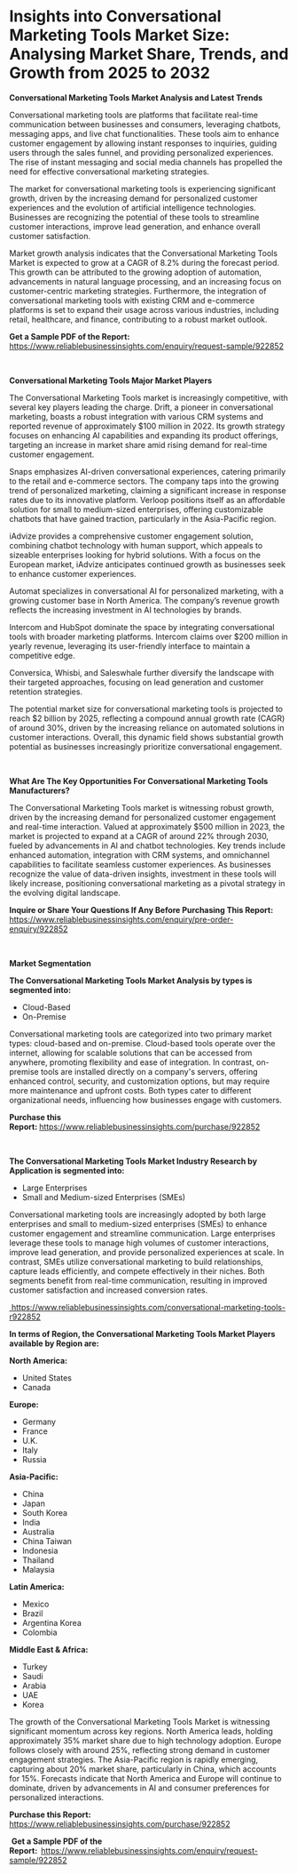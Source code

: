 <p><h1>Insights into Conversational Marketing Tools Market Size: Analysing Market Share, Trends, and Growth from 2025 to 2032</h1></p><p><strong>Conversational Marketing Tools Market Analysis and Latest Trends</strong></p>
<p><p>Conversational marketing tools are platforms that facilitate real-time communication between businesses and consumers, leveraging chatbots, messaging apps, and live chat functionalities. These tools aim to enhance customer engagement by allowing instant responses to inquiries, guiding users through the sales funnel, and providing personalized experiences. The rise of instant messaging and social media channels has propelled the need for effective conversational marketing strategies.</p><p>The market for conversational marketing tools is experiencing significant growth, driven by the increasing demand for personalized customer experiences and the evolution of artificial intelligence technologies. Businesses are recognizing the potential of these tools to streamline customer interactions, improve lead generation, and enhance overall customer satisfaction. </p><p>Market growth analysis indicates that the Conversational Marketing Tools Market is expected to grow at a CAGR of 8.2% during the forecast period. This growth can be attributed to the growing adoption of automation, advancements in natural language processing, and an increasing focus on customer-centric marketing strategies. Furthermore, the integration of conversational marketing tools with existing CRM and e-commerce platforms is set to expand their usage across various industries, including retail, healthcare, and finance, contributing to a robust market outlook.</p></p>
<p><strong>Get a Sample PDF of the Report:&nbsp;</strong> <a href="https://www.reliablebusinessinsights.com/enquiry/request-sample/922852?utm_campaign=97&utm_medium=2&utm_source=Github&utm_content=ia&utm_term=18042025&utm_id=conversational-marketing-tools">https://www.reliablebusinessinsights.com/enquiry/request-sample/922852</a></p>
<p>&nbsp;</p>
<p><strong>Conversational Marketing Tools Major Market Players</strong></p>
<p><p>The Conversational Marketing Tools market is increasingly competitive, with several key players leading the charge. Drift, a pioneer in conversational marketing, boasts a robust integration with various CRM systems and reported revenue of approximately $100 million in 2022. Its growth strategy focuses on enhancing AI capabilities and expanding its product offerings, targeting an increase in market share amid rising demand for real-time customer engagement.</p><p>Snaps emphasizes AI-driven conversational experiences, catering primarily to the retail and e-commerce sectors. The company taps into the growing trend of personalized marketing, claiming a significant increase in response rates due to its innovative platform. Verloop positions itself as an affordable solution for small to medium-sized enterprises, offering customizable chatbots that have gained traction, particularly in the Asia-Pacific region.</p><p>iAdvize provides a comprehensive customer engagement solution, combining chatbot technology with human support, which appeals to sizeable enterprises looking for hybrid solutions. With a focus on the European market, iAdvize anticipates continued growth as businesses seek to enhance customer experiences.</p><p>Automat specializes in conversational AI for personalized marketing, with a growing customer base in North America. The company’s revenue growth reflects the increasing investment in AI technologies by brands.</p><p>Intercom and HubSpot dominate the space by integrating conversational tools with broader marketing platforms. Intercom claims over $200 million in yearly revenue, leveraging its user-friendly interface to maintain a competitive edge.</p><p>Conversica, Whisbi, and Saleswhale further diversify the landscape with their targeted approaches, focusing on lead generation and customer retention strategies.</p><p>The potential market size for conversational marketing tools is projected to reach $2 billion by 2025, reflecting a compound annual growth rate (CAGR) of around 30%, driven by the increasing reliance on automated solutions in customer interactions. Overall, this dynamic field shows substantial growth potential as businesses increasingly prioritize conversational engagement.</p></p>
<p>&nbsp;</p>
<p><strong>What Are The Key Opportunities For Conversational Marketing Tools Manufacturers?</strong></p>
<p><p>The Conversational Marketing Tools market is witnessing robust growth, driven by the increasing demand for personalized customer engagement and real-time interaction. Valued at approximately $500 million in 2023, the market is projected to expand at a CAGR of around 22% through 2030, fueled by advancements in AI and chatbot technologies. Key trends include enhanced automation, integration with CRM systems, and omnichannel capabilities to facilitate seamless customer experiences. As businesses recognize the value of data-driven insights, investment in these tools will likely increase, positioning conversational marketing as a pivotal strategy in the evolving digital landscape.</p></p>
<p><strong>Inquire or Share Your Questions If Any Before Purchasing This Report:</strong> <a href="https://www.reliablebusinessinsights.com/enquiry/pre-order-enquiry/922852?utm_campaign=97&utm_medium=2&utm_source=Github&utm_content=ia&utm_term=18042025&utm_id=conversational-marketing-tools">https://www.reliablebusinessinsights.com/enquiry/pre-order-enquiry/922852</a></p>
<p>&nbsp;</p>
<p><strong>Market Segmentation</strong></p>
<p><strong>The Conversational Marketing Tools Market Analysis by types is segmented into:</strong></p>
<p><ul><li>Cloud-Based</li><li>On-Premise</li></ul></p>
<p><p>Conversational marketing tools are categorized into two primary market types: cloud-based and on-premise. Cloud-based tools operate over the internet, allowing for scalable solutions that can be accessed from anywhere, promoting flexibility and ease of integration. In contrast, on-premise tools are installed directly on a company's servers, offering enhanced control, security, and customization options, but may require more maintenance and upfront costs. Both types cater to different organizational needs, influencing how businesses engage with customers.</p></p>
<p><strong>Purchase this Report:&nbsp;</strong><a href="https://www.reliablebusinessinsights.com/purchase/922852?utm_campaign=97&utm_medium=2&utm_source=Github&utm_content=ia&utm_term=18042025&utm_id=conversational-marketing-tools">https://www.reliablebusinessinsights.com/purchase/922852</a></p>
<p>&nbsp;</p>
<p><strong>The Conversational Marketing Tools Market Industry Research by Application is segmented into:</strong></p>
<p><ul><li>Large Enterprises</li><li>Small and Medium-sized Enterprises (SMEs)</li></ul></p>
<p><p>Conversational marketing tools are increasingly adopted by both large enterprises and small to medium-sized enterprises (SMEs) to enhance customer engagement and streamline communication. Large enterprises leverage these tools to manage high volumes of customer interactions, improve lead generation, and provide personalized experiences at scale. In contrast, SMEs utilize conversational marketing to build relationships, capture leads efficiently, and compete effectively in their niches. Both segments benefit from real-time communication, resulting in improved customer satisfaction and increased conversion rates.</p></p>
<p><a href="https://www.reliablebusinessinsights.com/conversational-marketing-tools-r922852?utm_campaign=97&utm_medium=2&utm_source=Github&utm_content=ia&utm_term=18042025&utm_id=conversational-marketing-tools">&nbsp;https://www.reliablebusinessinsights.com/conversational-marketing-tools-r922852</a></p>
<p><strong>In terms of Region, the Conversational Marketing Tools Market Players available by Region are:</strong></p>
<p>
    <p> <strong> North America: </strong>
        <ul>
            <li>United States</li>
            <li>Canada</li>
        </ul>
        </p> 
    <p> <strong> Europe: </strong>
        <ul>
            <li>Germany</li>
            <li>France</li>
            <li>U.K.</li>
            <li>Italy</li>
            <li>Russia</li>
        </ul>
        </p> 
    <p> <strong> Asia-Pacific: </strong>
        <ul>
            <li>China</li>
            <li>Japan</li>
            <li>South Korea</li>
            <li>India</li>
            <li>Australia</li>
            <li>China Taiwan</li>
            <li>Indonesia</li>
            <li>Thailand</li>
            <li>Malaysia</li>
        </ul>
        </p> 
    <p> <strong> Latin America: </strong>
        <ul>
            <li>Mexico</li>
            <li>Brazil</li>
            <li>Argentina Korea</li>
            <li>Colombia</li>
        </ul>
        </p> 
    <p> <strong> Middle East & Africa: </strong>
        <ul>
            <li>Turkey</li>
            <li>Saudi</li>
            <li>Arabia</li>
            <li>UAE</li>
            <li>Korea</li>
        </ul>
    </p>
    </p>
<p><p>The growth of the Conversational Marketing Tools Market is witnessing significant momentum across key regions. North America leads, holding approximately 35% market share due to high technology adoption. Europe follows closely with around 25%, reflecting strong demand in customer engagement strategies. The Asia-Pacific region is rapidly emerging, capturing about 20% market share, particularly in China, which accounts for 15%. Forecasts indicate that North America and Europe will continue to dominate, driven by advancements in AI and consumer preferences for personalized interactions.</p></p>
<p><strong>Purchase this Report: </strong><a href="https://www.reliablebusinessinsights.com/purchase/922852?utm_campaign=97&utm_medium=2&utm_source=Github&utm_content=ia&utm_term=18042025&utm_id=conversational-marketing-tools">https://www.reliablebusinessinsights.com/purchase/922852</a></p>
<p>&nbsp;<strong>Get a Sample PDF of the Report:&nbsp;&nbsp;</strong><a href="https://www.reliablebusinessinsights.com/enquiry/request-sample/922852?utm_campaign=97&utm_medium=2&utm_source=Github&utm_content=ia&utm_term=18042025&utm_id=conversational-marketing-tools">https://www.reliablebusinessinsights.com/enquiry/request-sample/922852</a></p>
<p><strong></strong></p>
<p><p></p><p></p><p></p></p>